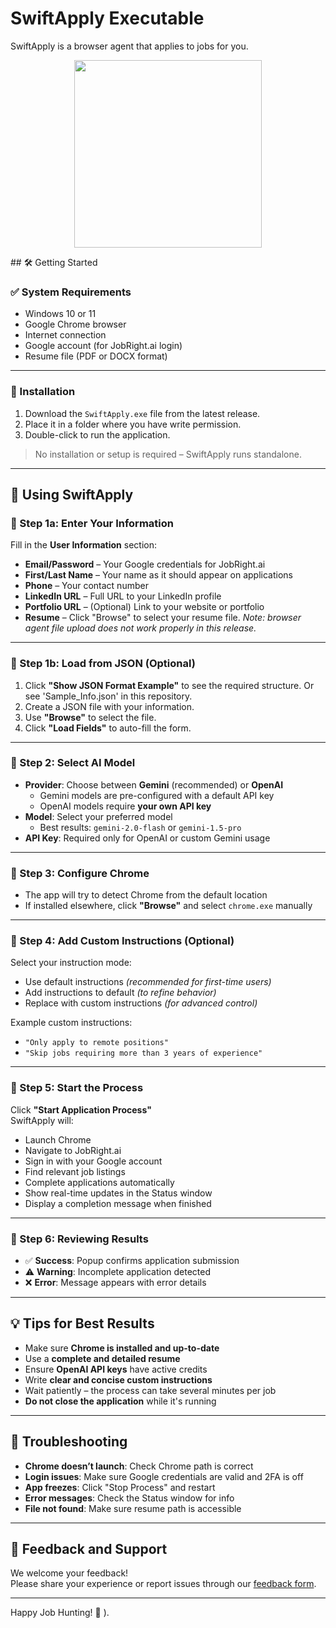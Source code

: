 # SwiftApply Executable
SwiftApply is a browser agent that applies to jobs for you.
<p align="center">
  <img src="https://github.com/user-attachments/assets/fe263478-a82e-45a5-8d40-88aa56d4aeb1" width=300/>
</p>
## 🛠️ Getting Started

### ✅ System Requirements

- Windows 10 or 11  
- Google Chrome browser  
- Internet connection  
- Google account (for JobRight.ai login)  
- Resume file (PDF or DOCX format)  

---

### 💾 Installation

1. Download the `SwiftApply.exe` file from the latest release.  
2. Place it in a folder where you have write permission.  
3. Double-click to run the application.  
> No installation or setup is required – SwiftApply runs standalone.

---

## 🚀 Using SwiftApply

### 🔹 Step 1a: Enter Your Information

Fill in the **User Information** section:

- **Email/Password** – Your Google credentials for JobRight.ai  
- **First/Last Name** – Your name as it should appear on applications  
- **Phone** – Your contact number  
- **LinkedIn URL** – Full URL to your LinkedIn profile  
- **Portfolio URL** – (Optional) Link to your website or portfolio  
- **Resume** – Click "Browse" to select your resume file.  *Note: browser agent file upload does not work properly in this release.*

---

### 🔹 Step 1b: Load from JSON (Optional)

1. Click **"Show JSON Format Example"** to see the required structure. Or see 'Sample_Info.json' in this repository.
2. Create a JSON file with your information.  
3. Use **"Browse"** to select the file.  
4. Click **"Load Fields"** to auto-fill the form.

---

### 🔹 Step 2: Select AI Model

- **Provider**: Choose between **Gemini** (recommended) or **OpenAI**  
  - Gemini models are pre-configured with a default API key  
  - OpenAI models require **your own API key**  
- **Model**: Select your preferred model  
  - Best results: `gemini-2.0-flash` or `gemini-1.5-pro`  
- **API Key**: Required only for OpenAI or custom Gemini usage  

---

### 🔹 Step 3: Configure Chrome

- The app will try to detect Chrome from the default location  
- If installed elsewhere, click **"Browse"** and select `chrome.exe` manually  

---

### 🔹 Step 4: Add Custom Instructions (Optional)

Select your instruction mode:

- Use default instructions *(recommended for first-time users)*  
- Add instructions to default *(to refine behavior)*  
- Replace with custom instructions *(for advanced control)*  

Example custom instructions:
- `"Only apply to remote positions"`  
- `"Skip jobs requiring more than 3 years of experience"`  

---

### 🔹 Step 5: Start the Process

Click **"Start Application Process"**  
SwiftApply will:

- Launch Chrome  
- Navigate to JobRight.ai  
- Sign in with your Google account  
- Find relevant job listings  
- Complete applications automatically  
- Show real-time updates in the Status window  
- Display a completion message when finished  

---

### 🔹 Step 6: Reviewing Results

- ✅ **Success**: Popup confirms application submission  
- ⚠️ **Warning**: Incomplete application detected  
- ❌ **Error**: Message appears with error details  

---

## 💡 Tips for Best Results

- Make sure **Chrome is installed and up-to-date**  
- Use a **complete and detailed resume**  
- Ensure **OpenAI API keys** have active credits  
- Write **clear and concise custom instructions**  
- Wait patiently – the process can take several minutes per job  
- **Do not close the application** while it's running  

---

## 🧰 Troubleshooting

- **Chrome doesn’t launch**: Check Chrome path is correct  
- **Login issues**: Make sure Google credentials are valid and 2FA is off  
- **App freezes**: Click "Stop Process" and restart  
- **Error messages**: Check the Status window for info  
- **File not found**: Make sure resume path is accessible  

---

## 📣 Feedback and Support

We welcome your feedback!  
Please share your experience or report issues through our [feedback form]([#](https://docs.google.com/forms/d/e/1FAIpQLScygOlgWMp1CmraQMn3m-xi94DwyhA77uhGuYU4IoAO5X4Okw/viewform?usp=dialog)).

---

Happy Job Hunting! 🎯
).
